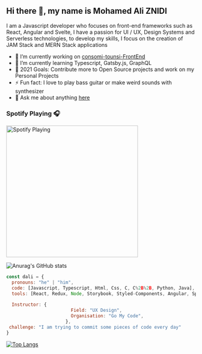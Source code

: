 ## Hi there 👋, my name is Mohamed Ali ZNIDI

I am a Javascript developer who focuses on front-end frameworks such as React, Angular and Svelte, I have a passion for UI / UX, Design Systems and Serverless technologies, to develop my skills, I focus on the creation of JAM Stack and MERN Stack applications


- 🔭 I’m currently working on [consomi-tounsi-FrontEnd](https://github.com/mohamedaliznidi/consomi-tounsi-FrontEnd)
- 🌱 I’m currently learning Typescript, Gatsby.js, GraphQL
- 🥅 2021 Goals: Contribute more to Open Source projects and work on my Personal Projects
- ⚡ Fun fact: I love to play bass guitar or make weird sounds with synthesizer
- 💬 Ask me about anything [here](https://github.com/mohamedaliznidi/mohamedaliznidi/issues)

### Spotify Playing 🎧

[<img src="https://spotify-github-readme.vercel.app/api/spotify" alt="Spotify Playing" width="350" />](https://open.spotify.com/artist/2yEwvVSSSUkcLeSTNyHKh8)

![Anurag's GitHub stats](https://github-readme-stats.vercel.app/api?username=mohamedaliznidi&show_icons=true&theme=dark&count_private=true&hide=Contributed%20to)

```javascript
const dali = {
  pronouns: "he" | "him",
  code: [Javascript, Typescript, Html, Css, C, C%2B%2B, Python, Java],
  tools: [React, Redux, Node, Storybook, Styled-Components, Angular, Spring-Boot],
 
  Instructor: {
                        Field: "UX Design",
                        Organisation: "Go My Code",
                      },
 challenge: "I am trying to commit some pieces of code every day"
}
```

[![Top Langs](https://github-readme-stats.vercel.app/api/top-langs/?username=mohamedaliznidi&layout=compact&theme=dark)](https://github.com/anuraghazra/github-readme-stats)


